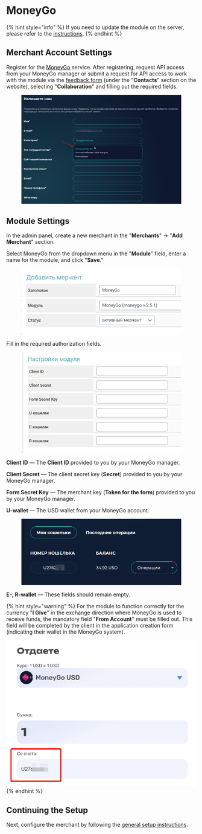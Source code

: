 # MoneyGo

{% hint style="info" %}
If you need to update the module on the server, please refer to the [instructions](https://premium.gitbook.io/main/osnovnye-nastroiki/faq/obnovlenie-failov-skripta-na-servere/kak-obnovit-faily-na-servere#moduli-merchantov-i-avtovyplat).
{% endhint %}

## Merchant Account Settings

Register for the [MoneyGo](https://money-go.com/ru/register) service. After registering, request API access from your MoneyGo manager or submit a request for API access to work with the module via the [feedback form](https://money-go.com/ru/helpdesk) (under the "**Contacts**" section on the website), selecting "**Collaboration**" and filling out the required fields.

<figure><img src="../../../.gitbook/assets/image (2011)_eng.png" alt=""><figcaption></figcaption></figure>

## Module Settings

In the admin panel, create a new merchant in the "**Merchants**" -> "**Add Merchant**" section.

Select MoneyGo from the dropdown menu in the "**Module**" field, enter a name for the module, and click "**Save**."

<figure><img src="../../../.gitbook/assets/image (224)_eng.png" alt="" width="455"><figcaption></figcaption></figure>

Fill in the required authorization fields.

<figure><img src="../../../.gitbook/assets/image (2113)_eng.png" alt="" width="454"><figcaption></figcaption></figure>

**Client ID** — The **Client ID** provided to you by your MoneyGo manager.

**Client Secret** — The client secret key (**Secret**) provided to you by your MoneyGo manager.

**Form Secret Key** — The merchant key (**Token for the form**) provided to you by your MoneyGo manager.

**U-wallet** — The USD wallet from your MoneyGo account.

<figure><img src="../../../.gitbook/assets/image (226)_eng.png" alt="" width="563"><figcaption></figcaption></figure>

**E-, R-wallet** — These fields should remain empty.

{% hint style="warning" %}
For the module to function correctly for the currency "**I Give**" in the exchange direction where MoneyGo is used to receive funds, the mandatory field "**From Account**" must be filled out. This field will be completed by the client in the application creation form (indicating their wallet in the MoneyGo system).

![](<../../../.gitbook/assets/image (231)_eng.png>)
{% endhint %}

## Continuing the Setup

Next, configure the merchant by following the [general setup instructions](https://premium.gitbook.io/main/en/basic-settings/merchants-and-auto-payments/merchants/general-merchant-settings).